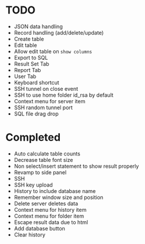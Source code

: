 # TODO

- JSON data handling
- Record handling (add/delete/update)
- Create table
- Edit table
- Allow edit table on `show columns`
- Export to SQL
- Result Set Tab
- Report Tab
- User Tab
- Keyboard shortcut
- SSH tunnel on close event
- SSH to use home folder id_rsa by default
- Context menu for server item
- SSH random tunnel port
- SQL file drag drop

# Completed

- Auto calculate table counts
- Decrease table font size
- Non select/insert statement to show result properly
- Revamp to side panel
- SSH
- SSH key upload
- History to include database name
- Remember window size and position
- Delete server deletes data
- Context menu for history item
- Context menu for folder item
- Escape result data due to html
- Add database button
- Clear history

